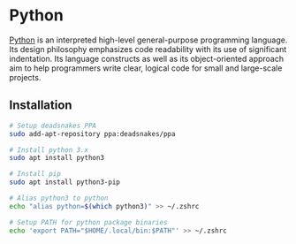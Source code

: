 # Python

[Python](https://www.python.org) is an interpreted high-level general-purpose programming language. Its design
philosophy emphasizes code readability with its use of significant indentation. Its language constructs as well as its
object-oriented approach aim to help programmers write clear, logical code for small and large-scale projects.

## Installation

```sh
# Setup deadsnakes PPA
sudo add-apt-repository ppa:deadsnakes/ppa

# Install python 3.x
sudo apt install python3

# Install pip
sudo apt install python3-pip

# Alias python3 to python
echo "alias python=$(which python3)" >> ~/.zshrc

# Setup PATH for python package binaries
echo 'export PATH="$HOME/.local/bin:$PATH"' >> ~/.zshrc
```
